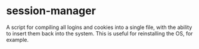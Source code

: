 # session-manager
A script for compiling all logins and cookies into a single file, with the ability to insert them back into the system. This is useful for reinstalling the OS, for example.
